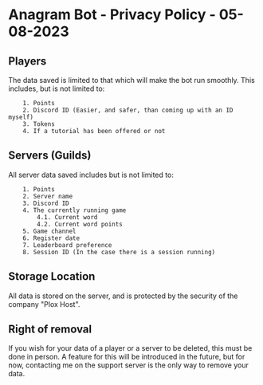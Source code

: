 # Anagram Bot - Privacy Policy - 05-08-2023

## Players
The data saved is limited to that which will make the bot run smoothly. This includes, but is not limited to:
```
	1. Points
	2. Discord ID (Easier, and safer, than coming up with an ID myself)
	3. Tokens
	4. If a tutorial has been offered or not
```
	

## Servers (Guilds)
All server data saved includes but is not limited to:
```
	1. Points
	2. Server name
	3. Discord ID
	4. The currently running game
		4.1. Current word
		4.2. Current word points
	5. Game channel
	6. Register date
	7. Leaderboard preference
	8. Session ID (In the case there is a session running)
```

## Storage Location
All data is stored on the server, and is protected by the security of the company "Plox Host".

## Right of removal
If you wish for your data of a player or a server to be deleted, this must be done in person. A feature for this will be introduced in the future, but for now, contacting me on the support server is the only way to remove your data.
